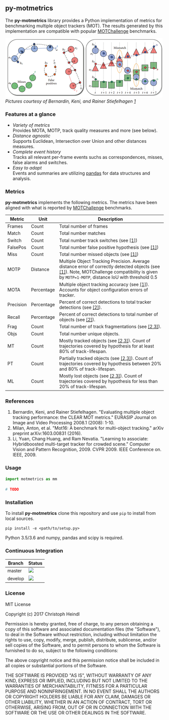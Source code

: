 ## py-motmetrics

The **py-motmetrics** library provides a Python implementation of metrics for benchmarking multiple object trackers (MOT). The results generated by this implementation are compatible with popular [MOTChallenge][MOTChallenge] benchmarks.

![](etc/mot.png)<br/>
*Pictures courtesy of Bernardin, Keni, and Rainer Stiefelhagen [1](#References)*

### Features at a glance
- *Variety of metrics* <br/>
Provides MOTA, MOTP, track quality measures and more (see below).
- *Distance agnostic* <br/>
Supports Euclidean, Intersection over Union and other distances measures.
- *Complete event history* <br/> 
Tracks all relevant per-frame events suchs as correspondences, misses, false alarms and switches.
- *Easy to adapt* <br/> 
Events and summaries are utilizing [pandas][pandas] for data structures and analysis.

<a name="Metrics"></a>
### Metrics

**py-motmetrics** implements the following metrics. The metrics have been aligned with what is reported by [MOTChallenge][MOTChallenge] benchmarks.

Metric  | Unit   | Description |
------- | ------ | ----------- |
Frames  | Count  | Total number of frames|
Match  | Count  | Total number matches|
Switch  | Count  | Total number track switches (see [[1]](#References))|
FalsePos  | Count  | Total number false positive hypothesis (see [[1]](#References))|
Miss  | Count  | Total number missed objects (see [[1]](#References))|
MOTP  | Distance  | Multiple Object Tracking Precision. Average distance error of correctly detected objects (see [[1]](#References)). Note, MOTChallenge compatibility is given by `MOTP=1-MOTP`, distance IoU with threshold 0.5|
MOTA  | Percentage  | Multiple object tracking accuracy (see [[1]](#References)). Accounts for object configuration errors of tracker.|
|Precision | Percentage | Percent of correct detections to total tracker detections (see [[2]](#References)).|
|Recall | Percentage | Percent of correct detections to total number of objects (see [[2]](#References)).|
|Frag | Count | Total number of track fragmentations (see [[2,3]](#References)). |
|Objs | Count | Total number unique objects. |
|MT | Count | Mostly tracked objects (see [[2,3]](#References)). Count of trajectories covered by hypothesis for at least 80% of track-lifespan.|
|PT | Count | Partially tracked objects (see [[2,3]](#References)). Count of trajectories covered by hypothesis between 20% and 80% of track-lifespan. |
|ML | Count | Mostly lost objects (see [[2,3]](#References)). Count of trajectories covered by hypothesis for less than 20% of track-lifespan.|

<a name="References"></a>
### References
1. Bernardin, Keni, and Rainer Stiefelhagen. "Evaluating multiple object tracking performance: the CLEAR MOT metrics." 
EURASIP Journal on Image and Video Processing 2008.1 (2008): 1-10.
2. Milan, Anton, et al. "Mot16: A benchmark for multi-object tracking." arXiv preprint arXiv:1603.00831 (2016).
3. Li, Yuan, Chang Huang, and Ram Nevatia. "Learning to associate: Hybridboosted multi-target tracker for crowded scene." 
Computer Vision and Pattern Recognition, 2009. CVPR 2009. IEEE Conference on. IEEE, 2009.

### Usage

```python
import motmetrics as mm

# TODO
```

### Installation
To install **py-motmetrics** clone this repository and use `pip` to install
from local sources.

```
pip install -e <path/to/setup.py>
```

Python 3.5/3.6 and numpy, pandas and scipy is required.

### Continuous Integration

Branch  | Status
------- | ------
master  | ![](https://travis-ci.org/cheind/py-motmetrics.svg?branch=master)
develop | ![](https://travis-ci.org/cheind/py-motmetrics.svg?branch=develop)


### License
MIT License

Copyright (c) 2017 Christoph Heindl

Permission is hereby granted, free of charge, to any person obtaining a copy
of this software and associated documentation files (the "Software"), to deal
in the Software without restriction, including without limitation the rights
to use, copy, modify, merge, publish, distribute, sublicense, and/or sell
copies of the Software, and to permit persons to whom the Software is
furnished to do so, subject to the following conditions:

The above copyright notice and this permission notice shall be included in all
copies or substantial portions of the Software.

THE SOFTWARE IS PROVIDED "AS IS", WITHOUT WARRANTY OF ANY KIND, EXPRESS OR
IMPLIED, INCLUDING BUT NOT LIMITED TO THE WARRANTIES OF MERCHANTABILITY,
FITNESS FOR A PARTICULAR PURPOSE AND NONINFRINGEMENT. IN NO EVENT SHALL THE
AUTHORS OR COPYRIGHT HOLDERS BE LIABLE FOR ANY CLAIM, DAMAGES OR OTHER
LIABILITY, WHETHER IN AN ACTION OF CONTRACT, TORT OR OTHERWISE, ARISING FROM,
OUT OF OR IN CONNECTION WITH THE SOFTWARE OR THE USE OR OTHER DEALINGS IN THE
SOFTWARE.



[Pandas]: http://pandas.pydata.org/
[MOTChallenge]: https://motchallenge.net/
